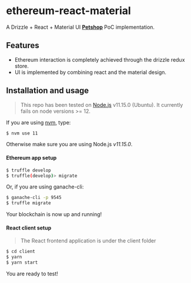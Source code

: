 # ethereum-react-material

A Drizzle + React + Material UI [**Petshop**](https://github.com/truffle-box/pet-shop-box) PoC implementation.

## Features

- Ethereum interaction is completely achieved through the drizzle redux store.
- UI is implemented by combining react and the material design.

## Installation and usage

> This repo has been tested on [Node.js](https://nodejs.org/) v11.15.0 (Ubuntu). It currently fails on node versions >= 12.

If you are using [nvm](https://github.com/nvm-sh/nvm), type:

```sh
$ nvm use 11
```

Otherwise make sure you are using Node.js _v11.15.0_.

#### Ethereum app setup

```sh
$ truffle develop
$ truffle(develop)> migrate
```

Or, if you are using ganache-cli:

```sh
$ ganache-cli -p 9545
$ truffle migrate
```

Your blockchain is now up and running!

#### React client setup

> The React frontend application is under the client folder

```sh
$ cd client
$ yarn
$ yarn start
```

You are ready to test!
